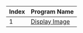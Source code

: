 | Index | Program Name                          |
|-------|---------------------------------------|
| 1     | [Display Image](https://github.com/ananthu-m-01/opencv-basics/blob/main/image-processing/display-image.ipynb) |
